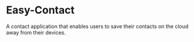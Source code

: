 # Easy-Contact
A contact application that enables users to save their contacts on the cloud away from their devices.
